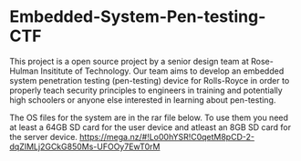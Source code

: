 # Embedded-System-Pen-testing-CTF
This project is a open source project by a senior design team at Rose-Hulman Insititute of Technology. Our team aims to develop an embedded system penetration testing (pen-testing) device for Rolls-Royce in order to properly teach security principles to engineers in training and potentially high schoolers or anyone else interested in learning about pen-testing.

The OS files for the system are in the rar file below. To use them you need at least a 64GB SD card for the user device and atleast an 8GB SD card for the server device.
https://mega.nz/#!Lo00hYSR!C0qetM8pCD-2-dqZIMLj2GCkG850Ms-UFOOy7EwT0rM
